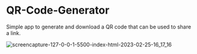 # QR-Code-Generator
Simple app to generate and download a QR code that can be used to share a link.

![screencapture-127-0-0-1-5500-index-html-2023-02-25-16_17_16](https://user-images.githubusercontent.com/87330142/221352854-cce6d056-f9a7-4c4b-bebe-a45b18bb49e1.png)

